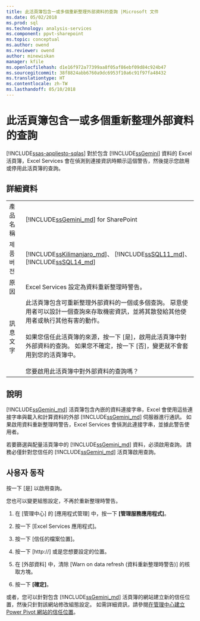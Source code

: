```yaml
---
title: 此活頁簿包含一或多個重新整理外部資料的查詢 |Microsoft 文件
ms.date: 05/02/2018
ms.prod: sql
ms.technology: analysis-services
ms.component: ppvt-sharepoint
ms.topic: conceptual
ms.author: owend
ms.reviewer: owend
author: minewiskan
manager: kfile
ms.openlocfilehash: d1e16f972a77399aa8f05af86ebf09d84c924b47
ms.sourcegitcommit: 38f8824abb6760a9dc6953f10a6c91f97fa48432
ms.translationtype: HT
ms.contentlocale: zh-TW
ms.lasthandoff: 05/10/2018
---
```

# <a name="this-workbook-contains-one-or-more-queries-that-refresh-external-data"></a>此活頁簿包含一或多個重新整理外部資料的查詢
[!INCLUDE[ssas-appliesto-sqlas](../../includes/ssas-appliesto-sqlas.md)]
  對於包含 [!INCLUDE[ssGemini](../../includes/ssgemini-md.md)] 資料的 Excel 活頁簿，Excel Services 會在偵測到連接資訊時顯示這個警告，然後提示您啟用或停用此活頁簿的查詢。  
  
## <a name="details"></a>詳細資料  
  
|||  
|-|-|  
|產品名稱|[!INCLUDE[ssGemini_md](../../includes/ssgemini-md.md)] for SharePoint|  
|제품 버전|[!INCLUDE[ssKilimanjaro_md](../../includes/sskilimanjaro-md.md)]、 [!INCLUDE[ssSQL11_md](../../includes/sssql11-md.md)]、 [!INCLUDE[ssSQL14_md](../../includes/sssql14-md.md)]|  
|原因|Excel Services 設定為資料重新整理時警告。|  
|訊息文字|此活頁簿包含可重新整理外部資料的一個或多個查詢。 惡意使用者可以設計一個查詢來存取機密資訊，並將其散發給其他使用者或執行其他有害的動作。<br /><br /> 如果您信任此活頁簿的來源，按一下 [是]，啟用此活頁簿中對外部資料的查詢。 如果您不確定，按一下 [否]，變更就不會套用到您的活頁簿中。<br /><br /> 您要啟用此活頁簿中對外部資料的查詢嗎？|  
  
## <a name="explanation"></a>說明  
 [!INCLUDE[ssGemini_md](../../includes/ssgemini-md.md)] 活頁簿包含內嵌的資料連接字串，Excel 會使用這些連接字串與載入和計算資料的外部 [!INCLUDE[ssGemini_md](../../includes/ssgemini-md.md)] 伺服器進行通訊。 如果啟用資料重新整理時警告，Excel Services 會偵測此連接字串，並據此警告使用者。  
  
 若要篩選與配量活頁簿中的 [!INCLUDE[ssGemini_md](../../includes/ssgemini-md.md)] 資料，必須啟用查詢。 請務必僅針對您信任的 [!INCLUDE[ssGemini_md](../../includes/ssgemini-md.md)] 活頁簿啟用查詢。  
  
## <a name="user-action"></a>사용자 동작  
 按一下 [是] 以啟用查詢。  
  
 您也可以變更組態設定，不再於重新整理時警告。  
  
1.  在 [管理中心] 的 [應用程式管理] 中，按一下 **[管理服務應用程式]**。  
  
2.  按一下 [Excel Services 應用程式]。  
  
3.  按一下 [信任的檔案位置]。  
  
4.  按一下 [http://] 或是您想要設定的位置。  
  
5.  在 [外部資料] 中，清除 [Warn on data refresh (資料重新整理時警告)] 的核取方塊。  
  
6.  按一下 **[確定]**。  
  
 或者，您可以針對包含 [!INCLUDE[ssGemini_md](../../includes/ssgemini-md.md)] 活頁簿的網站建立新的信任位置，然後只針對該網站修改組態設定。 如需詳細資訊，請參閱[在管理中心建立 Power Pivot 網站的信任位置](../../analysis-services/power-pivot-sharepoint/create-a-trusted-location-for-power-pivot-sites-in-central-administration.md)。  
  
  
